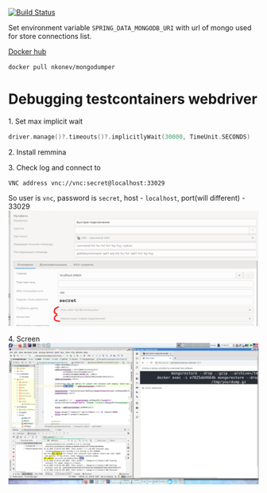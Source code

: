 [![Build Status](https://travis-ci.com/nkonev/mongodumper.svg?branch=master)](https://travis-ci.com/nkonev/mongodumper)

Set environment variable `SPRING_DATA_MONGODB_URI` with url of mongo used for store connections list.

[Docker hub](https://hub.docker.com/repository/docker/nkonev/mongodumper)
```bash
docker pull nkonev/mongodumper
```

# Debugging testcontainers webdriver
1\. Set max implicit wait 
```kotlin
driver.manage()?.timeouts()?.implicitlyWait(30000, TimeUnit.SECONDS)
```
2\. Install remmina

3\. Check log and connect to 
```
VNC address vnc://vnc:secret@localhost:33029
```
So user is `vnc`, password is `secret`, host - `localhost`, port(will different) - 33029
![](./.markdown/vnc.png)

4\. Screen
![](./.markdown/remmina.png)
